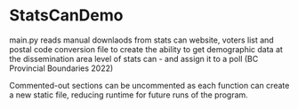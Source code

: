 # StatsCanDemo

main.py reads manual downlaods from stats can website, voters list and postal code conversion file to create the ability to get demographic data at the dissemination area level of stats can - and assign it to a poll (BC Provincial Boundaries 2022)

Commented-out sections can be uncommented as each function can create a new static file, reducing runtime for future runs of the program. 
